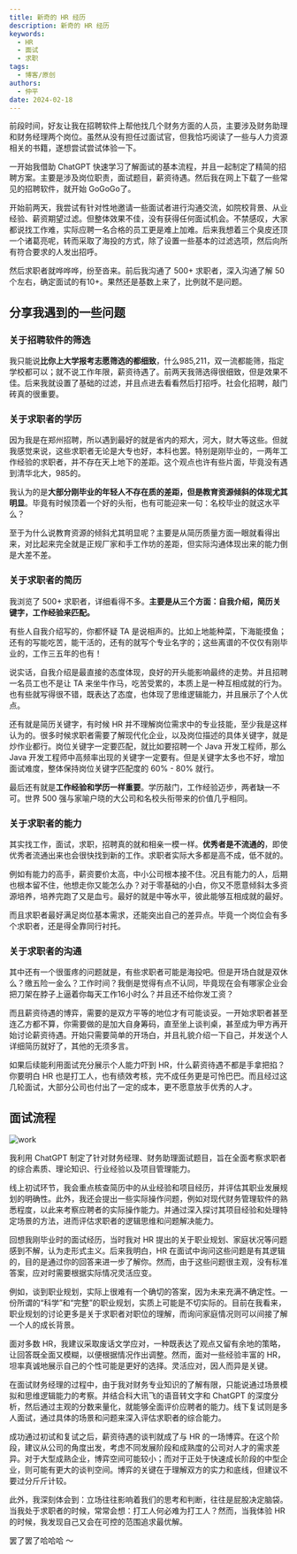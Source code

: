 ```yaml
---
title: 新奇的 HR 经历
description: 新奇的 HR 经历
keywords:
  - HR
  - 面试
  - 求职
tags:
  - 博客/原创
authors:
  - 仲平
date: 2024-02-18
---
```


前段时间，好友让我在招聘软件上帮他找几个财务方面的人员，主要涉及财务助理和财务经理两个岗位。虽然从没有担任过面试官，但我恰巧阅读了一些与人力资源相关的书籍，遂想尝试尝试体验一下。

一开始我借助 ChatGPT 快速学习了解面试的基本流程，并且一起制定了精简的招聘方案。主要是涉及岗位职责，面试题目，薪资待遇。然后我在网上下载了一些常见的招聘软件，就开始 GoGoGo了。

开始前两天，我尝试有针对性地邀请一些面试者进行沟通交流，如院校背景、从业经验、薪资期望过滤。但整体效果不佳，没有获得任何面试机会。不禁感叹，大家都说找工作难，实际应聘一名合格的员工更是难上加难。后来我想着三个臭皮还顶一个诸葛亮呢，转而采取了海投的方式，除了设置一些基本的过滤选项，然后向所有符合要求的人发出招呼。

然后求职者就哗哗哗，纷至沓来。前后我沟通了 500+ 求职者，深入沟通了解 50 个左右，确定面试的有10+。果然还是基数上来了，比例就不是问题。

## 分享我遇到的一些问题

### 关于招聘软件的筛选

我只能说**比你上大学报考志愿筛选的都细致**，什么985,211，双一流都能筛，指定学校都可以；就不说工作年限，薪资待遇了。前两天我筛选得很细致，但是效果不佳。后来我就设置了基础的过滤，并且点进去看看然后打招呼。社会化招聘，敲门砖真的很重要。

### 关于求职者的学历

因为我是在郑州招聘，所以遇到最好的就是省内的郑大，河大，财大等这些。但就我感觉来说，这些求职者无论是大专也好，本科也罢。特别是刚毕业的，一两年工作经验的求职者，并不存在天上地下的差距。这个观点也许有些片面，毕竟没有遇到清华北大，985的。

我认为的是**大部分刚毕业的年轻人不存在质的差距，但是教育资源倾斜的体现尤其明显**。毕竟有时候顶着一个好的头衔，也有可能迎来一句：名校毕业的就这水平么？

至于为什么说教育资源的倾斜尤其明显呢？主要是从简历质量方面一眼就看得出来，对比起来完全就是正规厂家和手工作坊的差距，但实际沟通体现出来的能力倒是大差不差。

### 关于求职者的简历

我浏览了 500+ 求职者，详细看得不多。**主要是从三个方面：自我介绍，简历关键字，工作经验来匹配。**

有些人自我介绍写的，你都怀疑 TA 是说相声的。比如上地能种菜，下海能摸鱼；还有的写能吃苦，能干活的，还有的就写个专业名字的；这些离谱的不仅仅有刚毕业的，工作三五年的也有！

说实话，自我介绍是最直接的态度体现，良好的开头能影响最终的走势。并且招聘一名员工也不是让 TA 来坐牛作马，吃苦受累的，本质上是一种互相成就的行为。也有些就写得很不错，既表达了态度，也体现了思维逻辑能力，并且展示了个人优点。

还有就是简历关键字，有时候 HR 并不理解岗位需求中的专业技能，至少我是这样认为的。很多时候求职者需要了解现代化企业，以及岗位描述的具体关键字，就是炒作业都行。岗位关键字一定要匹配，就比如要招聘一个 Java 开发工程师，那么 Java 开发工程师中高频率出现的关键字一定要有。但是关键字太多也不好，增加面试难度，整体保持岗位关键字匹配度的 60% - 80% 就行。

最后还有就是**工作经验和学历一样重要**。学历敲门，工作经验迈步，两者缺一不可。世界 500 强与家喻户晓的大公司和名校头衔带来的价值几乎相同。

### 关于求职者的能力

其实找工作，面试，求职，招聘真的就和相亲一模一样。**优秀者是不流通的**，即使优秀者流通出来也会很快找到新的工作。求职者实际大多都是高不成，低不就的。

例如有能力的高手，薪资要价太高，中小公司根本接不住。况且有能力的人，后期也根本留不住，他想走你又能怎么办？对于零基础的小白，你又不愿意倾斜太多资源培养，培养完跑了又是血亏。最好的就是中等水平，彼此能够互相成就的最好。

而且求职者最好满足岗位基本需求，还能突出自己的差异点。毕竟一个岗位会有多个求职者，还是得全靠同行衬托。

### 关于求职者的沟通

其中还有一个很蛋疼的问题就是，有些求职者可能是海投吧。但是开场白就是双休么？缴五险一金么？工作时间？我倒是觉得有点不认同，毕竟现在会有哪家企业会把刀架在脖子上逼着你每天工作16小时么？并且还不给你发工资？

而且薪资待遇的博弈，需要的是双方平等的地位才有可能谈妥。一开始求职者甚至连乙方都不算，你需要做的是加大自身筹码，直至坐上谈判桌，甚至成为甲方再开始讨论薪资待遇。开始只需要简单的开场白，并且礼貌介绍一下自己，并发送个人详细简历就好了，其他的无须多言。

如果后续能利用面试充分展示个人能力吓到 HR，什么薪资待遇不都是手拿把掐？你要明白 HR 也是打工人，也有绩效考核，完不成任务更是可怜巴巴。而且经过这几轮面试，大部分公司也付出了一定的成本，更不愿意放手优秀的人才。

## 面试流程



![work](https://static.7wate.com/2024/02/21/47f77e6afafef55f9ccb223f756688b3-work.png)



我利用 ChatGPT 制定了针对财务经理、财务助理面试题目，旨在全面考察求职者的综合素质、理论知识、行业经验以及项目管理能力。

线上初试环节，我会重点核查简历中的从业经验和项目经历，并评估其职业发展规划的明确性。此外，我还会提出一些实际操作问题，例如对现代财务管理软件的熟悉程度，以此来考察应聘者的实际操作能力。并通过深入探讨其项目经验和处理特定场景的方法，进而评估求职者的逻辑思维和问题解决能力。

回想我刚毕业时的面试经历，当时我对 HR 提出的关于职业规划、家庭状况等问题感到不解，认为走形式主义。后来我明白，HR 在面试中询问这些问题是有其逻辑的，目的是通过你的回答来进一步了解你。然而，由于这些问题很主观，没有标准答案，应对时需要根据实际情况灵活应变。

例如，谈到职业规划，实际上很难有一个确切的答案，因为未来充满不确定性。一份所谓的“科学”和“完整”的职业规划，实质上可能是不切实际的。目前在我看来，职业规划的讨论更多是关于求职者对职位的理解，而询问家庭情况则可以间接了解一个人的成长背景。

面对多数 HR，我建议采取废话文学应对，一种既表达了观点又留有余地的策略，让回答既全面又模糊，以便根据情况作出调整。然而，面对一些经验丰富的 HR，坦率真诚地展示自己的个性可能是更好的选择。灵活应对，因人而异是关键。

在面试财务经理的过程中，由于我对财务专业知识的了解有限，只能说通过场景模拟和思维逻辑能力的考察。并结合科大讯飞的语音转文字和 ChatGPT 的深度分析，然后通过主观的分数来量化，就能够全面评价应聘者的能力。线下复试则是多人面试，通过具体的场景和问题来深入评估求职者的综合能力。

成功通过初试和复试之后，薪资待遇的谈判就成了与 HR 的一场博弈。在这个阶段，建议从公司的角度出发，考虑不同发展阶段和成熟度的公司对人才的需求差异。对于大型成熟企业，博弈空间可能较小；而对于正处于快速成长阶段的中型企业，则可能有更大的谈判空间。博弈的关键在于理解双方的实力和底线，但建议不要过分斤斤计较。

此外，我深刻体会到：立场往往影响着我们的思考和判断，往往是屁股决定脑袋。当我处于求职者的时候，常常会想：打工人何必难为打工人？然而，当我体验 HR 的时候，我发现自己又会在可控的范围追求最优解。

罢了罢了哈哈哈 ～
